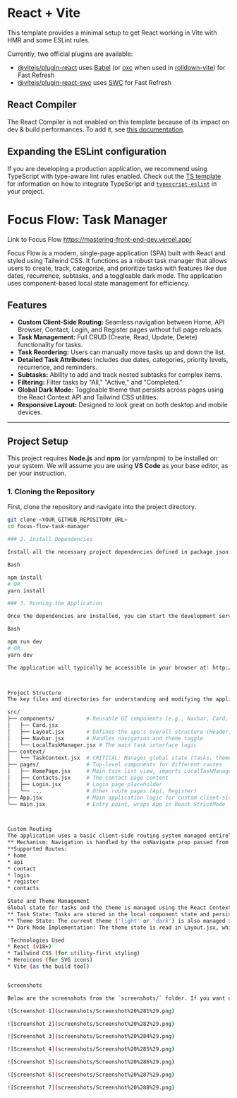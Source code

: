 # React + Vite

This template provides a minimal setup to get React working in Vite with HMR and some ESLint rules.

Currently, two official plugins are available:

- [@vitejs/plugin-react](https://github.com/vitejs/vite-plugin-react/blob/main/packages/plugin-react) uses [Babel](https://babeljs.io/) (or [oxc](https://oxc.rs) when used in [rolldown-vite](https://vite.dev/guide/rolldown)) for Fast Refresh
- [@vitejs/plugin-react-swc](https://github.com/vitejs/vite-plugin-react/blob/main/packages/plugin-react-swc) uses [SWC](https://swc.rs/) for Fast Refresh

## React Compiler

The React Compiler is not enabled on this template because of its impact on dev & build performances. To add it, see [this documentation](https://react.dev/learn/react-compiler/installation).

## Expanding the ESLint configuration

If you are developing a production application, we recommend using TypeScript with type-aware lint rules enabled. Check out the [TS template](https://github.com/vitejs/vite/tree/main/packages/create-vite/template-react-ts) for information on how to integrate TypeScript and [`typescript-eslint`](https://typescript-eslint.io) in your project.


# Focus Flow: Task Manager
Link to Focus Flow https://mastering-front-end-dev.vercel.app/


Focus Flow is a modern, single-page application (SPA) built with React and styled using Tailwind CSS. It functions as a robust task manager that allows users to create, track, categorize, and prioritize tasks with features like due dates, recurrence, subtasks, and a toggleable dark mode. The application uses component-based local state management for efficiency.

## Features

* **Custom Client-Side Routing:** Seamless navigation between Home, API Browser, Contact, Login, and Register pages without full page reloads.
* **Task Management:** Full CRUD (Create, Read, Update, Delete) functionality for tasks.
* **Task Reordering:** Users can manually move tasks up and down the list.
* **Detailed Task Attributes:** Includes due dates, categories, priority levels, recurrence, and reminders.
* **Subtasks:** Ability to add and track nested subtasks for complex items.
* **Filtering:** Filter tasks by "All," "Active," and "Completed."
* **Global Dark Mode:** Toggleable theme that persists across pages using the React Context API and Tailwind CSS utilities.
* **Responsive Layout:** Designed to look great on both desktop and mobile devices.

---

## Project Setup

This project requires **Node.js** and **npm** (or yarn/pnpm) to be installed on your system. We will assume you are using **VS Code** as your base editor, as per your instruction.

### 1. Cloning the Repository

First, clone the repository and navigate into the project directory.

```bash
git clone <YOUR_GITHUB_REPOSITORY_URL>
cd focus-flow-task-manager

### 2. Install Dependencies

Install all the necessary project dependencies defined in package.json.

Bash

npm install
# OR
yarn install

### 3. Running the Application

Once the dependencies are installed, you can start the development server.

Bash

npm run dev
# OR
yarn dev

The application will typically be accessible in your browser at: http://localhost:5173 (or another port specified in your console).



Project Structure
The key files and directories for understanding and modifying the application are:

src/
├── components/          # Reusable UI components (e.g., Navbar, Card, Button)
│   ├── Card.jsx
│   ├── Layout.jsx       # Defines the app's overall structure (Header, Footer, Content)
│   ├── Navbar.jsx       # Handles navigation and theme toggle
│   └── LocalTaskManager.jsx # The main task interface logic
├── context/
│   └── TaskContext.jsx  # CRITICAL: Manages global state (tasks, theme, handlers)
├── pages/               # Top-level components for different routes
│   ├── HomePage.jsx     # Main task list view, imports LocalTaskManager
│   ├── Contacts.jsx     # The contact page content
│   ├── Login.jsx        # Login page placeholder
│   └── ...              # Other route pages (Api, Register)
├── App.jsx              # Main application logic for custom client-side routing
└── main.jsx             # Entry point, wraps App in React StrictMode



Custom Routing
The application uses a basic client-side routing system managed entirely within App.jsx using the useState hook.
** Mechanism: Navigation is handled by the onNavigate prop passed from App.jsx to Layout.jsx and then to Navbar.jsx. Clicking a NavLink updates the currentPage state in App.jsx, which triggers a re-render of the appropriate page component via the renderPage function.
**Supported Routes:
* home
* api
* contact
* login
* register
* contacts

State and Theme Management
Global state for tasks and the theme is managed using the React Context API defined in src/context/TaskContext.jsx.
** Task State: Tasks are stored in the local component state and persisted to the browser's localStorage.'
** Theme State: The current theme ('light' or 'dark') is also managed in TaskContext.jsx and persisted to localStorage.
** Dark Mode Implementation: The theme state is read in Layout.jsx, which conditionally applies the dark class to the main wrapper, enabling Tailwind's dark: utilities across the entire application.

'Technologies Used
* React (v18+)
* Tailwind CSS (for utility-first styling)
* Heroicons (for SVG icons)
* Vite (as the build tool)


Screenshots

Below are the screenshots from the `screenshots/` folder. If you want different filenames or order, tell me and I will update the README accordingly.

![Screenshot 1](screenshots/Screenshot%20%281%29.png)

![Screenshot 2](screenshots/Screenshot%20%282%29.png)

![Screenshot 3](screenshots/Screenshot%20%284%29.png)

![Screenshot 4](screenshots/Screenshot%20%285%29.png)

![Screenshot 5](screenshots/Screenshot%20%286%29.png)

![Screenshot 6](screenshots/Screenshot%20%287%29.png)

![Screenshot 7](screenshots/Screenshot%20%288%29.png)
